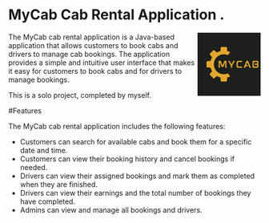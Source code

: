 # MyCab Cab Rental Application .



<img
  align="right"
        width="25%"
        src="https://github.com/SanketPaharia/CabRental-Application/blob/master/mycab.png"
        alt=""
      /> 

The MyCab cab rental application is a Java-based application that allows customers to book cabs and drivers to manage cab bookings. The application provides a simple and intuitive user interface that makes it easy for customers to book cabs and for drivers to manage bookings.


This is a solo project, completed by myself.


#Features

The MyCab cab rental application includes the following features:

- Customers can search for available cabs and book them for a specific date and time.
- Customers can view their booking history and cancel bookings if needed.
- Drivers can view their assigned bookings and mark them as completed when they are finished.
- Drivers can view their earnings and the total number of bookings they have completed.
- Admins can view and manage all bookings and drivers.
